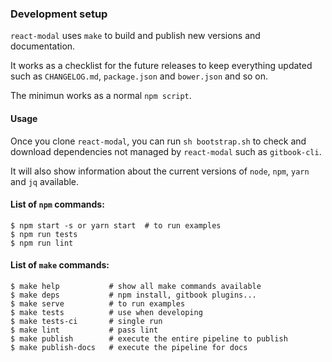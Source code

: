 ### Development setup

`react-modal` uses `make` to build and publish new versions and documentation.

It works as a checklist for the future releases to keep everything updated such as
`CHANGELOG.md`, `package.json` and `bower.json` and so on.

The minimun works as a normal `npm script`.

#### Usage

Once you clone `react-modal`, you can run `sh bootstrap.sh` to check
and download dependencies not managed by `react-modal` such as `gitbook-cli`.

It will also show information about the current versions of `node`, `npm`,
`yarn` and `jq` available.

#### List of `npm` commands:

    $ npm start -s or yarn start  # to run examples
    $ npm run tests
    $ npm run lint

#### List of `make` commands:

    $ make help           # show all make commands available
    $ make deps           # npm install, gitbook plugins...
    $ make serve          # to run examples
    $ make tests          # use when developing
    $ make tests-ci       # single run
    $ make lint           # pass lint
    $ make publish        # execute the entire pipeline to publish
    $ make publish-docs   # execute the pipeline for docs

